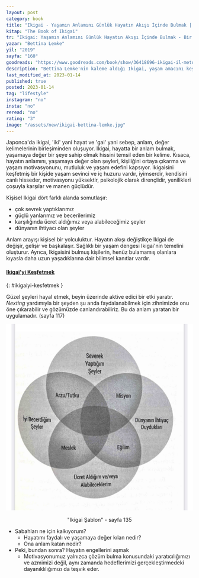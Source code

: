 ```yaml
---
layout: post
category: book
title: "Ikigai - Yaşamın Anlamını Günlük Hayatın Akışı İçinde Bulmak | Bettina Lemke (Kitap)"
kitap: "The Book of Ikigai"
tr: "Ikigai: Yaşamın Anlamını Günlük Hayatın Akışı İçinde Bulmak - Bir Uygulama Kitabı"
yazar: "Bettina Lemke"
yil: "2019"
sayfa: "160"
goodreads: "https://www.goodreads.com/book/show/36418696-ikigai-il-metodo-giapponese"
description: "Bettina Lemke'nin kaleme aldığı Ikigai, yaşam amacını keşfetmeye yönelik çeşitli uygulamaları ve önerileri içeren rehber bir kitap."
last_modified_at: 2023-01-14
published: true
posted: 2023-01-14
tag: "lifestyle"
instagram: "no"
insta: "no"
reread: "no"
rating: "3"
image: "/assets/new/ikigai-bettina-lemke.jpg"
---
```


Japonca'da Ikigai, 'iki' yani hayat ve 'gai' yani sebep, anlam, değer kelimelerinin birleşiminden oluşuyor. Ikigai, hayatta bir anlam bulmak, yaşamaya değer bir şeye sahip olmak hissini temsil eden bir kelime. Kısaca, hayatın anlamını, yaşamaya değer olan şeyleri, kişiliğini ortaya çıkarma ve yaşam motivasyonunu, mutluluk ve yaşam edefini kapsıyor. Ikigaisini keşfetmiş bir kişide yaşam sevinci ve iç huzuru vardır, iyimserdir, kendisini canlı hisseder, motivasyonu yüksektir, psikolojik olarak dirençlidir, yenilikleri çoşuyla karşılar ve manen güçlüdür. 

Kişisel Ikigai dört farklı alanda somutlaşır:
- çok sevrek yaptıklarımız
- güçlü yanlarımız ve becerilerimiz
- karşılığında ücret aldığımız veya alabileceğimiz şeyler
- dünyanın ihtiyacı olan şeyler

Anlam arayışı kişisel bir yolculuktur. Hayatın akışı değiştikçe Ikigai de değişir, gelişir ve başkalaşır. Sağlıklı bir yaşam dengesi Ikigai'nin temelini oluşturur. Ayrıca, Ikigaisini bulmuş kişilerin, henüz bulamamış olanlara kıyasla daha uzun yaşadıklarına dair bilimsel kanıtlar vardır.

#### [Ikigai'yi Keşfetmek](#ikigaiyi-kesfetmek)
{: #ikigaiyi-kesfetmek }

Güzel şeyleri hayal etmek, beyin üzerinde aktive edici bir etki yaratır. _Nexting_ yardımıyla bir şeyden şu anda faydalanabilmek için zihnimizde onu öne çıkarabilir ve gözümüzde canlandırabiliriz. Bu da anlam yaratan bir uygulamadır. (sayfa 117)

![Ikigai Şablon - sayfa 135](/assets/graph/2023-01-14/ikigai-template.jpg)
<center> "Ikigai Şablon" - sayfa 135</center> 

- Sabahları ne için kalkıyorum?  
	- Hayatımı faydalı ve yaşamaya değer kılan nedir?  
	- Ona anlam katan nedir?  
- Peki, bundan sonra? Hayatın engellerini aşmak  
	- Motivasyonumuz yalnızca çözüm bulma konusundaki yaratıcılığımızı ve azmimizi değil, aynı zamanda hedeflerimizi gerçekleştirmedeki dayanıklılığımızı da teşvik eder.  


